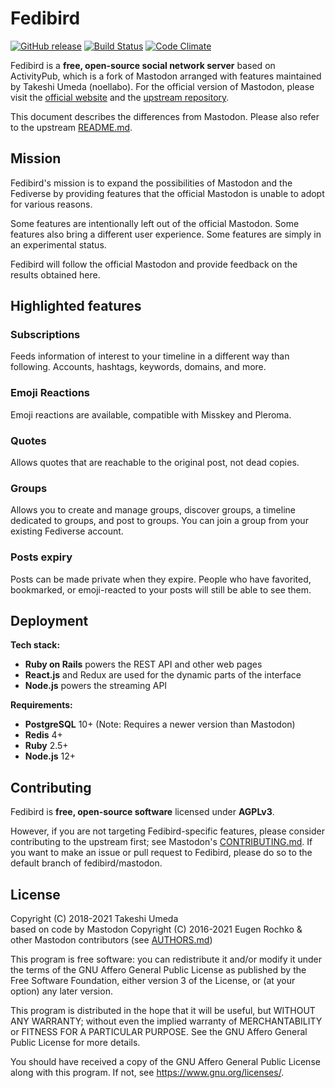 Fedibird
========

[![GitHub release](https://img.shields.io/github/release/fedibird/mastodon.svg)][releases]
[![Build Status](https://img.shields.io/circleci/project/github/fedibird/mastodon.svg)][circleci]
[![Code Climate](https://img.shields.io/codeclimate/maintainability/fedibird/mastodon.svg)][code_climate]

[releases]: https://github.com/fedibird/mastodon/releases
[circleci]: https://circleci.com/gh/fedibird/mastodon
[code_climate]: https://codeclimate.com/github/fedibird/mastodon

Fedibird is a **free, open-source social network server** based on ActivityPub, which is a fork of Mastodon arranged with features maintained by Takeshi Umeda (noellabo). For the official version of Mastodon, please visit the [official website](https://joinmastodon.org) and the [upstream repository](https://github.com/mastodon/mastodon).

This document describes the differences from Mastodon. Please also refer to the upstream [README.md](https://github.com/mastodon/mastodon/blob/main/README.md).

## Mission

Fedibird's mission is to expand the possibilities of Mastodon and the Fediverse by providing features that the official Mastodon is unable to adopt for various reasons.

Some features are intentionally left out of the official Mastodon. Some features also bring a different user experience. Some features are simply in an experimental status.

Fedibird will follow the official Mastodon and provide feedback on the results obtained here.

## Highlighted features

### Subscriptions

Feeds information of interest to your timeline in a different way than following. Accounts, hashtags, keywords, domains, and more.

### Emoji Reactions

Emoji reactions are available, compatible with Misskey and Pleroma.

### Quotes

Allows quotes that are reachable to the original post, not dead copies.

### Groups

Allows you to create and manage groups, discover groups, a timeline dedicated to groups, and post to groups. You can join a group from your existing Fediverse account.

### Posts expiry

Posts can be made private when they expire. People who have favorited, bookmarked, or emoji-reacted to your posts will still be able to see them.

## Deployment

**Tech stack:**

- **Ruby on Rails** powers the REST API and other web pages
- **React.js** and Redux are used for the dynamic parts of the interface
- **Node.js** powers the streaming API

**Requirements:**

- **PostgreSQL** 10+ (Note: Requires a newer version than Mastodon)
- **Redis** 4+
- **Ruby** 2.5+
- **Node.js** 12+

## Contributing

Fedibird is **free, open-source software** licensed under **AGPLv3**.

However, if you are not targeting Fedibird-specific features, please consider contributing to the upstream first; see Mastodon's [CONTRIBUTING.md](CONTRIBUTING.md). If you want to make an issue or pull request to Fedibird, please do so to the default branch of fedibird/mastodon.

## License

Copyright (C) 2018-2021 Takeshi Umeda  
based on code by Mastodon Copyright (C) 2016-2021 Eugen Rochko & other Mastodon contributors (see [AUTHORS.md](AUTHORS.md))

This program is free software: you can redistribute it and/or modify it under the terms of the GNU Affero General Public License as published by the Free Software Foundation, either version 3 of the License, or (at your option) any later version.

This program is distributed in the hope that it will be useful, but WITHOUT ANY WARRANTY; without even the implied warranty of MERCHANTABILITY or FITNESS FOR A PARTICULAR PURPOSE. See the GNU Affero General Public License for more details.

You should have received a copy of the GNU Affero General Public License along with this program. If not, see <https://www.gnu.org/licenses/>.
